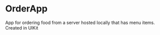 # OrderApp
App for ordering food from a server hosted locally that has menu items. Created in UIKit
